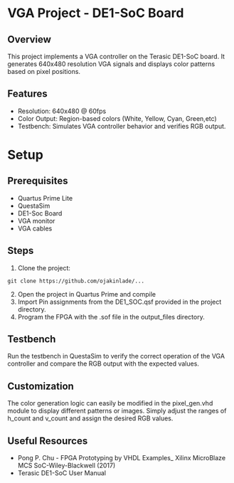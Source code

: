 # VGA Project - DE1-SoC Board

## Overview
This project implements a VGA controller on the Terasic DE1-SoC board. It generates 640x480 resolution VGA signals and displays color patterns based on pixel positions.

## Features
- Resolution: 640x480 @ 60fps
- Color Output: Region-based colors (White, Yellow, Cyan, Green,etc)
- Testbench: Simulates VGA controller behavior and verifies RGB output.

# Setup
## Prerequisites
- Quartus Prime Lite
- QuestaSim
- DE1-Soc Board
- VGA monitor
- VGA cables

## Steps
1. Clone the project:
```
git clone https://github.com/ojakinlade/...
```
2. Open the project in Quartus Prime and compile
3. Import Pin assignments from the DE1_SOC.qsf provided in the project directory. 
4. Program the FPGA with the .sof file in the output_files directory.

## Testbench
Run the testbench in QuestaSim to verify the correct operation of the VGA controller and compare the RGB output with the expected values.

## Customization
The color generation logic can easily be modified in the pixel_gen.vhd module to display different patterns or images. Simply adjust the ranges of h_count and v_count and assign the desired RGB values.

## Useful Resources
- Pong P. Chu - FPGA Prototyping by VHDL Examples_ Xilinx MicroBlaze MCS SoC-Wiley-Blackwell (2017)
- Terasic DE1-SoC User Manual
